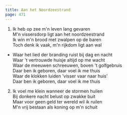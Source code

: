```yaml
---
title: Aan het Noordzeestrand 
page: 471
---  
```


1.  Ik heb op zee m'n leven lang gevaren  
M'n vissersdorp ligt aan het noordzeestrand  
Ik win m'n brood met zwalpen op de baren  
Toch denk ik vaak, m'n rijkdom ligt aan wal  


- Waar het lied der branding ruist bij dag en nacht  
Waar 't vertrouwde huisje altijd op me wacht  
Waar de meeuwen schreeuwen, boven 't golfgebruis  
Daar ben ik geboren, daar voel ik me thuis  
Waar de klokken luiden 'visser vaar naar huis'  
Daar ben ik geboren, daar voel ik me thuis  


2. Ik voel me klein wanneer de stormen huilen  
Bij donkere nacht belust op zwakke buit  
Maar voor geen geld ter wereld wil ik ruilen  
M'n vrij bestaan als koning op m'n schuit  